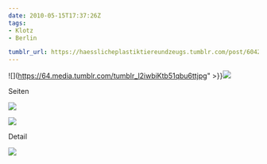 ```yaml
---
date: 2010-05-15T17:37:26Z
tags:
- Klotz
- Berlin

tumblr_url: https://haesslicheplastiktiereundzeugs.tumblr.com/post/604286695/seiten-detail
---
```

![](https://64.media.tumblr.com/tumblr_l2iwbiKtb51qbu6ttjpg" >}}![](https://64.media.tumblr.com/tumblr_l2iw3i4ERU1qbu6tt.jpg)

Seiten

![](https://64.media.tumblr.com/tumblr_l2ix2kt6Rl1qbu6tt.jpg)

![](https://64.media.tumblr.com/tumblr_l2iwfo8pWr1qbu6tt.jpg)

Detail

![](https://64.media.tumblr.com/tumblr_l2iwjsunQB1qbu6tt.jpg)

